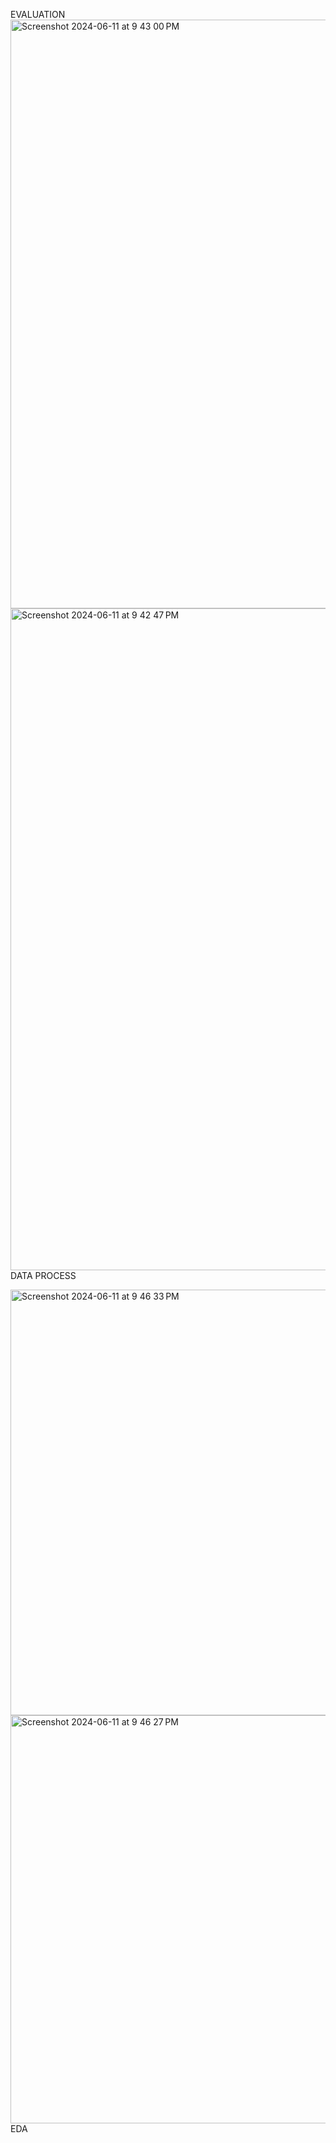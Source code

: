 EVALUATION
<img width="942" alt="Screenshot 2024-06-11 at 9 43 00 PM" src="https://github.com/mittulofficial/customer-churn-prediction/assets/111638490/93ce8f13-a572-4296-a7aa-fc986905b649">
<img width="1059" alt="Screenshot 2024-06-11 at 9 42 47 PM" src="https://github.com/mittulofficial/customer-churn-prediction/assets/111638490/f9282d5d-cb35-41d3-98c0-5f6162216c2f">
DATA PROCESS

<img width="681" alt="Screenshot 2024-06-11 at 9 46 33 PM" src="https://github.com/mittulofficial/customer-churn-prediction/assets/111638490/21906791-a56e-477e-ae3e-277779e1dfa7">
<img width="653" alt="Screenshot 2024-06-11 at 9 46 27 PM" src="https://github.com/mittulofficial/customer-churn-prediction/assets/111638490/5490bc63-e6e5-4e56-9757-bdc37732e970">
EDA

